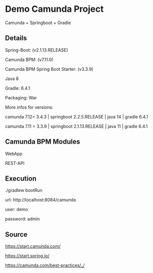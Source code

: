 # Demo Camunda Project
Camunda + Springboot + Gradle


## Details
Spring-Boot:  (v2.1.13.RELEASE)

Camunda BPM: (v7.11.0)

Camunda BPM Spring Boot Starter: (v3.3.9)

Java 8

Gradle: 6.4.1

Packaging: War

More infos for versions:

camunda 7.12= 3.4.3  | springboot 2.2.5.RELEASE  | java 14 | gradle 6.4.1

camunda 7.11 = 3.3.9 | springboot 2.1.13.RELEASE | java 11 | gradle 6.4.1

## Camunda BPM Modules
WebApp

REST-API

## Execution
./gradlew bootRun

url: http://localhost:8084/camunda

user: demo

password: admin

## Source
https://start.camunda.com/

https://start.spring.io/

https://camunda.com/best-practices/_/


